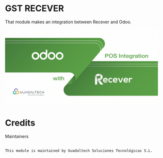 GST RECEVER
=======================

That module makes an integration between Recever and Odoo.

![alt text](gst_recever/static/description/images/main_screenshot.png)

Credits
=======

Maintainers
~~~~~~~~~~~

This module is maintained by Guadaltech Soluciones Tecnológicas S.L.